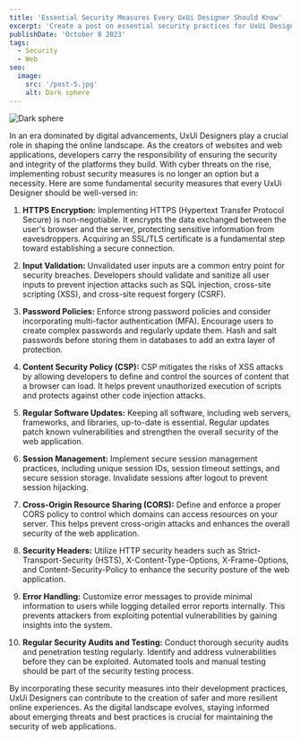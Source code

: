 ```yaml
---
title: 'Essential Security Measures Every UxUi Designer Should Know'
excerpt: 'Create a post on essential security practices for UxUi Designers. Cover topics such as secure coding, HTTPS implementation, and protection against common web vulnerabilities.'
publishDate: 'October 8 2023'
tags:
  - Security
  - Web
seo:
  image:
    src: '/post-5.jpg'
    alt: Dark sphere
---
```


![Dark sphere](/post-5.jpg)



In an era dominated by digital advancements, UxUi Designers play a crucial role in shaping the online landscape. As the creators of websites and web applications, developers carry the responsibility of ensuring the security and integrity of the platforms they build. With cyber threats on the rise, implementing robust security measures is no longer an option but a necessity. Here are some fundamental security measures that every UxUi Designer should be well-versed in:

1. **HTTPS Encryption:**
   Implementing HTTPS (Hypertext Transfer Protocol Secure) is non-negotiable. It encrypts the data exchanged between the user's browser and the server, protecting sensitive information from eavesdroppers. Acquiring an SSL/TLS certificate is a fundamental step toward establishing a secure connection.

2. **Input Validation:**
   Unvalidated user inputs are a common entry point for security breaches. Developers should validate and sanitize all user inputs to prevent injection attacks such as SQL injection, cross-site scripting (XSS), and cross-site request forgery (CSRF).

3. **Password Policies:**
   Enforce strong password policies and consider incorporating multi-factor authentication (MFA). Encourage users to create complex passwords and regularly update them. Hash and salt passwords before storing them in databases to add an extra layer of protection.

4. **Content Security Policy (CSP):**
   CSP mitigates the risks of XSS attacks by allowing developers to define and control the sources of content that a browser can load. It helps prevent unauthorized execution of scripts and protects against other code injection attacks.

5. **Regular Software Updates:**
   Keeping all software, including web servers, frameworks, and libraries, up-to-date is essential. Regular updates patch known vulnerabilities and strengthen the overall security of the web application.

6. **Session Management:**
   Implement secure session management practices, including unique session IDs, session timeout settings, and secure session storage. Invalidate sessions after logout to prevent session hijacking.

7. **Cross-Origin Resource Sharing (CORS):**
   Define and enforce a proper CORS policy to control which domains can access resources on your server. This helps prevent cross-origin attacks and enhances the overall security of the web application.

8. **Security Headers:**
   Utilize HTTP security headers such as Strict-Transport-Security (HSTS), X-Content-Type-Options, X-Frame-Options, and Content-Security-Policy to enhance the security posture of the web application.

9. **Error Handling:**
   Customize error messages to provide minimal information to users while logging detailed error reports internally. This prevents attackers from exploiting potential vulnerabilities by gaining insights into the system.

10. **Regular Security Audits and Testing:**
    Conduct thorough security audits and penetration testing regularly. Identify and address vulnerabilities before they can be exploited. Automated tools and manual testing should be part of the security testing process.

By incorporating these security measures into their development practices, UxUi Designers can contribute to the creation of safer and more resilient online experiences. As the digital landscape evolves, staying informed about emerging threats and best practices is crucial for maintaining the security of web applications.
